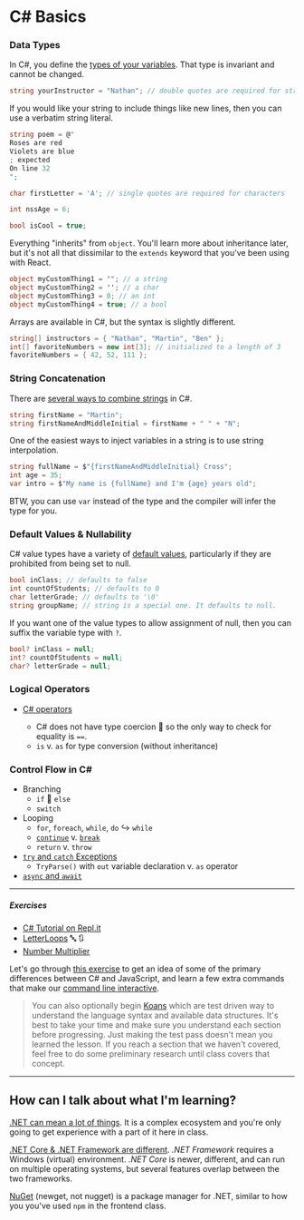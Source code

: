 # C# Basics

### Data Types
In C#, you define the [types of your variables](https://docs.microsoft.com/en-us/dotnet/csharp/language-reference/keywords/built-in-types-table). That type is invariant and cannot be changed.
```cs
string yourInstructor = "Nathan"; // double quotes are required for strings
```
If you would like your string to include things like new lines, then you can use a verbatim string literal.
```cs
string poem = @"
Roses are red
Violets are blue
; expected
On line 32
";
```
```cs
char firstLetter = 'A'; // single quotes are required for characters
```
```cs
int nssAge = 6;
```
```cs
bool isCool = true;
```
Everything "inherits" from `object`. You'll learn more about inheritance later, but it's not all that dissimilar to the `extends` keyword that you've been using with React.
```cs
object myCustomThing1 = ""; // a string
object myCustomThing2 = ''; // a char
object myCustomThing3 = 0; // an int
object myCustomThing4 = true; // a bool
```
Arrays are available in C#, but the syntax is slightly different.
```cs
string[] instructors = { "Nathan", "Martin", "Ben" };
int[] favoriteNumbers = new int[3]; // initialized to a length of 3
favoriteNumbers = { 42, 52, 111 };
```

### String Concatenation
There are [several ways to combine strings](https://docs.microsoft.com/en-us/dotnet/csharp/how-to/concatenate-multiple-strings) in C#.
```cs
string firstName = "Martin";
string firstNameAndMiddleInitial = firstName + " " + "N";
```
One of the easiest ways to inject variables in a string is to use string interpolation.
```cs
string fullName = $"{firstNameAndMiddleInitial} Cross";
int age = 35;
var intro = $"My name is {fullName} and I'm {age} years old";
```
BTW, you can use `var` instead of the type and the compiler will infer the type for you.

### Default Values & Nullability
C# value types have a variety of [default values](https://docs.microsoft.com/en-us/dotnet/csharp/language-reference/keywords/default-values-table), particularly if they are prohibited from being set to null.
```cs
bool inClass; // defaults to false
int countOfStudents; // defaults to 0
char letterGrade; // defaults to '\0'
string groupName; // string is a special one. It defaults to null.
```

If you want one of the value types to allow assignment of null, then you can suffix the variable type with `?`.
```cs
bool? inClass = null;
int? countOfStudents = null;
char? letterGrade = null;
```

### Logical Operators
- [C# operators](https://docs.microsoft.com/en-us/dotnet/csharp/language-reference/operators/)

	- C# does not have type coercion :raised_hands: so the only way to check for equality is `==`.
	- `is` v. `as` for type conversion (without inheritance)

### Control Flow in C#
- Branching
	- `if` :twisted_rightwards_arrows: `else`
	- `switch`
- Looping
	- `for`, `foreach`, `while`, `do` :arrow_right_hook: `while`
	- [`continue`](https://docs.microsoft.com/en-us/dotnet/csharp/language-reference/keywords/continue) v. [`break`](https://docs.microsoft.com/en-us/dotnet/csharp/language-reference/keywords/break)
	- `return` v. `throw`
- [`try` and `catch` Exceptions](https://docs.microsoft.com/en-us/dotnet/csharp/programming-guide/exceptions/index)
	- `TryParse()` with `out` variable declaration v. `as` operator
- [`async` and `await`](https://docs.microsoft.com/en-us/dotnet/csharp/programming-guide/concepts/async/control-flow-in-async-programs)

***

##### Exercises

- [C# Tutorial on Repl.it](https://repl.it/community/classrooms/20702)
- [LetterLoops](https://github.com/nss-evening-cohort-8/bangazon-inc/blob/master/orientation/exercises/LetterLoops.md) :abc: :arrows_clockwise:
- [Number Multiplier](https://github.com/nss-evening-cohort-8/bangazon-inc/blob/master/orientation/exercises/NumberMultiplier.md)

Let's go through [this exercise](https://github.com/nss-evening-cohort-8/bangazon-inc/blob/master/orientation/02_FIRST_EXECUTABLE.md) to get an idea of some of the primary differences between C# and JavaScript, and learn a few extra commands that make our [command line interactive](https://github.com/nss-evening-cohort-8/bangazon-inc/blob/master/orientation/13_CLI_IO.md).

> You can also optionally begin [Koans](https://github.com/NotMyself/DotNetCoreKoans) which are test driven way to understand the language syntax and available data structures. It's best to take your time and make sure you understand each section before progressing. Just making the test pass doesn't mean you learned the lesson. If you reach a section that we haven't covered, feel free to do some preliminary research until class covers that concept.

***

## How can I talk about what I'm learning?

[.NET can mean a lot of things](https://www.microsoft.com/net/learn/what-is-dotnet). It is a complex ecosystem and you're only going to get experience with a part of it here in class.

[.NET Core & .NET Framework are different](https://docs.microsoft.com/en-us/dotnet/standard/choosing-core-framework-server). _.NET Framework_ requires a Windows (virtual) environment. _.NET Core_ is newer, different, and can run on multiple operating systems, but several features overlap between the two frameworks.

[NuGet](https://www.nuget.org/) (newget, not nugget) is a package manager for .NET, similar to how you you've used `npm` in the frontend class.
